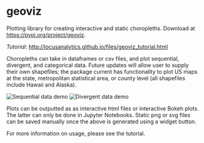 # geoviz
Plotting library for creating interactive and static choropleths.
Download at https://pypi.org/project/geoviz.

*Tutorial*: http://locusanalytics.github.io/files/geoviz_tutorial.html


Choropleths can take in dataframes or csv files, and plot sequential, divergent, and categorical data.
Future updates will allow user to supply their own shapefiles; the package current has functionality to plot US maps at the state, metropolitan statistical area, or county level (all shapefiles include Hawaii and Alaska).

![Sequential data demo](plots/demo2.png)
![Divergent data demo](plots/demo3.png)

Plots can be outputted as as interactive html files or interactive Bokeh plots. The latter can only be done in Jupyter Notebooks. Static png or svg files can be saved manually once the above is generated using a widget button.

For more information on usage, please see the tutorial.
